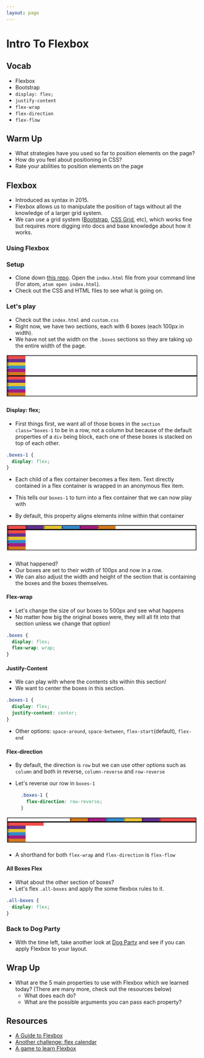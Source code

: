 ```yaml
---
layout: page
---
```


# Intro To Flexbox


## Vocab

- Flexbox
- Bootstrap
- `display: flex;`
- `justify-content`
- `flex-wrap`
- `flex-direction`
- `flex-flow`

## Warm Up
* What strategies have you used so far to position elements on the page? 
* How do you feel about positioning in CSS?
* Rate your abilities to position elements on the page

## Flexbox

- Introduced as syntax in 2015.
- Flexbox allows us to manipulate the position of tags without all the knowledge of a larger grid system.
- We can use a grid system ([Bootstrap](https://v4-alpha.getbootstrap.com/), [CSS Grid](https://css-tricks.com/snippets/css/complete-guide-grid/), etc), which works fine but requires more digging into docs and base knowledge about how it works.

### Using Flexbox

### Setup

- Clone down [this repo](https://github.com/turingschool-examples/flexbox_be2). Open the `index.html` file from your command line (For atom, `atom open index.html`).
- Check out the CSS and HTML files to see what is going on.

### Let's play

- Check out the `index.html` and `custom.css`
- Right now, we have two sections, each with 6 boxes (each 100px in width).
- We have not set the width on the `.boxes` sections so they are taking up the entire width of the page.

![Slide 1](../misc/images/flexbox_1.png)

#### Display: flex;

- First things first, we want all of those boxes in the `section class="boxes-1` to be in a row, not a column but because of the default properties of a `div` being block, each one of these boxes is stacked on top of each other.

```css
.boxes-1 {
  display: flex;
}
```

- Each child of a flex container becomes a flex item. Text directly contained in a flex container is wrapped in an anonymous flex item.

- This tells our `boxes-1` to turn into a flex container that we can now play with
- By default, this property aligns elements inline within that container

![Slide 2](../misc/images/flexbox_2.png)

- What happened?
- Our boxes are set to their width of 100px and now in a row.
- We can also adjust the width and height of the section that is containing the boxes and the boxes themselves.

#### Flex-wrap

- Let's change the size of our boxes to 500px and see what happens
- No matter how big the original boxes were, they will all fit into that section unless we change that option!

```css
.boxes {
  display: flex;
  flex-wrap: wrap;
}
```

#### Justify-Content

- We can play with where the contents sits within this section!
- We want to center the boxes in this section.

```css
.boxes-1 {
  display: flex;
  justify-content: center;
}
```

- Other options: `space-around`, `space-between`, `flex-start`(default), `flex-end`

#### Flex-direction

- By default, the direction is `row` but we can use other options such as `column` and both in reverse, `column-reverse` and `row-reverse`
- Let's reverse our row in `boxes-1`

  ```css
    .boxes-1 {
      flex-direction: row-reverse;
    }
  ```

![Slide 3](../misc/images/flexbox_3.png)

- A shorthand for both `flex-wrap` and `flex-direction` is `flex-flow`

#### All Boxes Flex

- What about the other section of boxes?
- Let's flex `.all-boxes` and apply the some flexbox rules to it.

```css
.all-boxes {
  display: flex;
}
```

### Back to Dog Party

- With the time left, take another look at [Dog Party](https://github.com/icorson3/dog-party) and see if you can apply Flexbox to your layout.

## Wrap Up
* What are the 5 main properties to use with Flexbox which we learned today? (There are many more, check out the resources below)
  * What does each do?
  * What are the possible arguments you can pass each property?

## Resources

* [A Guide to Flexbox](https://css-tricks.com/snippets/css/a-guide-to-flexbox/)
* [Another challenge: flex calendar](https://github.com/tmikeschu/flexendar)
* [A game to learn Flexbox](http://flexboxfroggy.com/)
